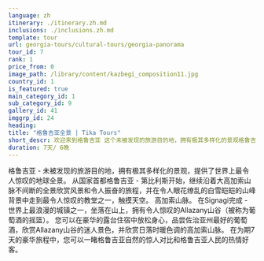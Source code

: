 ```yaml
---
language: zh
itinerary: ./itinerary.zh.md
inclusions: ./inclusions.zh.md
template: tour
url: georgia-tours/cultural-tours/georgia-panorama
tour_id: 7
rank: 1
price_from: 0
image_path: /library/content/kazbegi_composition11.jpg
country_id: 1
is_featured: true
main_category_id: 1
sub_category_id: 9
gallery_id: 41
imggrp_id: 24
heading: 
title: "格鲁吉亚全景 | Tika Tours"
short_descr: 欢迎来到格鲁吉亚 这个未被发现的旅游目的地，拥有极其多样化的景观格鲁吉亚提供了世界上最令人惊叹的地球全景。
duration: 7天/ 6晚
---
```

格鲁吉亚 \- 未被发现的旅游目的地，拥有极其多样化的景观，提供了世界上最令人惊叹的地球全景。 从国家首都格鲁吉亚 \- 第比利斯开始，继续沿着大高加索山脉不间断的全景欣赏风景和令人振奋的旅程，并在令人眼花缭乱的白雪皑皑的山峰背景中走到最令人惊叹的教堂之一，触摸天空。
高加索山脉。 在Signagi完成 \- 世界上最浪漫的城镇之一，坐落在山上，拥有令人惊叹的Allazany山谷（被称为葡萄酒的摇篮）。
您可以在豪华的露台住宿中放松身心，品尝佐治亚州最好的葡萄酒，欣赏Allazany山谷的迷人景色，并欣赏日落时暖色调的高加索山脉。 在为期7天的豪华旅程中，您可以一睹格鲁吉亚自然的惊人对比和格鲁吉亚人民的热情好客。